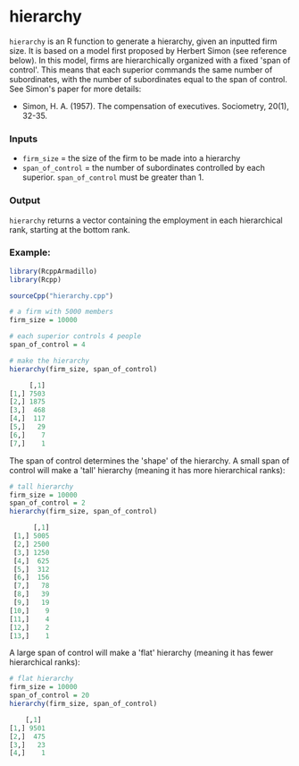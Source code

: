 # hierarchy

`hierarchy` is an R function to generate a hierarchy, given an inputted firm size. It is based on a model first proposed by Herbert Simon (see reference below). In this model, firms are hierarchically organized with a fixed 'span of control'. This means that each superior commands the same number of subordinates, with the number of subordinates equal to the span of control. See Simon's paper for more details:

* Simon, H. A. (1957). The compensation of executives. Sociometry, 20(1), 32-35.

### Inputs

* `firm_size` = the size of the firm to be made into a hierarchy
* `span_of_control` =  the number of subordinates controlled by each superior. `span_of_control` must be greater than 1.

### Output
`hierarchy` returns a vector containing the employment in each hierarchical rank, starting at the bottom rank.

### Example:

```R
library(RcppArmadillo)
library(Rcpp)

sourceCpp("hierarchy.cpp")

# a firm with 5000 members
firm_size = 10000

# each superior controls 4 people
span_of_control = 4

# make the hierarchy
hierarchy(firm_size, span_of_control)

     [,1]
[1,] 7503
[2,] 1875
[3,]  468
[4,]  117
[5,]   29
[6,]    7
[7,]    1
```

The span of control determines the 'shape' of the hierarchy. A small span of control will make a 'tall' hierarchy (meaning it has more hierarchical ranks):

```R
# tall hierarchy
firm_size = 10000
span_of_control = 2
hierarchy(firm_size, span_of_control)

      [,1]
 [1,] 5005
 [2,] 2500
 [3,] 1250
 [4,]  625
 [5,]  312
 [6,]  156
 [7,]   78
 [8,]   39
 [9,]   19
[10,]    9
[11,]    4
[12,]    2
[13,]    1

```

A large span of control will make a 'flat' hierarchy (meaning it has fewer hierarchical ranks):


```R
# flat hierarchy
firm_size = 10000
span_of_control = 20
hierarchy(firm_size, span_of_control)

    [,1]
[1,] 9501
[2,]  475
[3,]   23
[4,]    1
```


















```




